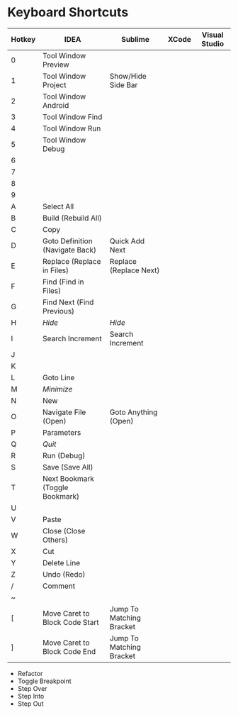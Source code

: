 Keyboard Shortcuts
==================

Hotkey | IDEA | Sublime | XCode | Visual Studio
-------|------|---------|-------|----------
0      | Tool Window Preview | |
1      | Tool Window Project | Show/Hide Side Bar |
2      | Tool Window Android | |
3      | Tool Window Find | |
4      | Tool Window Run | |
5      | Tool Window Debug | |
6      | | |
7      | | |
8      | | |
9      | | |
A      | Select All | | 
B      | Build (Rebuild All) | |
C      | Copy | | 
D      | Goto Definition (Navigate Back) | Quick Add Next |
E      | Replace (Replace in Files) | Replace (Replace Next) |
F      | Find (Find in Files) | |
G      | Find Next (Find Previous) | |
H      | _Hide_ | _Hide_ |
I      | Search Increment | Search Increment |
J      | | |
K      | | |
L      | Goto Line | |
M      | _Minimize_ | |
N      | New | |
O      | Navigate File (Open) | Goto Anything (Open) |
P      | Parameters | |
Q      | _Quit_ | |
R      | Run (Debug) | |
S      | Save (Save All) | |
T      | Next Bookmark (Toggle Bookmark) | |
U      | | |
V      | Paste | |
W      | Close (Close Others) | |
X      | Cut | |
Y      | Delete Line | |
Z      | Undo (Redo) | |
/      | Comment | |
~      | | |
[      | Move Caret to Block Code Start | Jump To Matching Bracket |
]      | Move Caret to Block Code End | Jump To Matching Bracket |

* Refactor
* Toggle Breakpoint 
* Step Over
* Step Into
* Step Out
